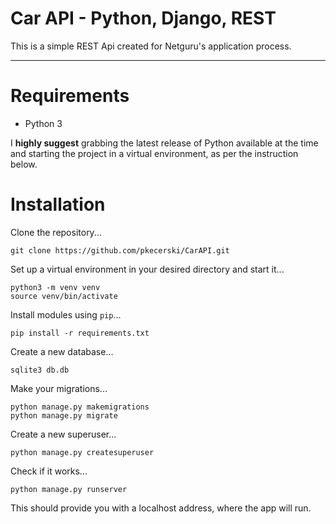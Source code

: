 # Car API - Python, Django, REST

This is a simple REST Api created for Netguru's application process.

----

# Requirements

* Python 3

I **highly suggest** grabbing the latest release of Python available at the time and starting the project in a virtual environment, as per the instruction below.

# Installation

Clone the repository...

    git clone https://github.com/pkecerski/CarAPI.git

Set up a virtual environment in your desired directory and start it...

    python3 -m venv venv
    source venv/bin/activate

Install modules using `pip`...

    pip install -r requirements.txt

Create a new database...

    sqlite3 db.db

Make your migrations...
    
    python manage.py makemigrations
    python manage.py migrate

Create a new superuser...

    python manage.py createsuperuser

Check if it works...

    python manage.py runserver

This should provide you with a localhost address, where the app will run.